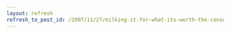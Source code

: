 ```yaml
---
layout: refresh
refresh_to_post_id: /2007/11/27/milking-it-for-what-its-worth-the-conservative-ad-hominem
---
```

